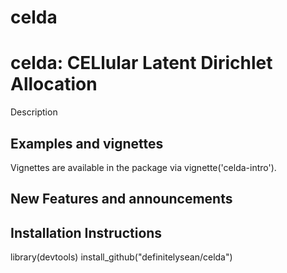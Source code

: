 # celda

# celda: CELlular Latent Dirichlet Allocation

Description

## Examples and vignettes

Vignettes are available in the package via vignette('celda-intro').

## New Features and announcements


## Installation Instructions

library(devtools)
install_github("definitelysean/celda")
